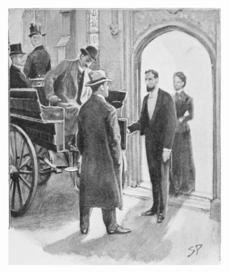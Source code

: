 ![The hound of the Baskervilles: Another adventure of Sherlock Holmes by Doyle, Arthur Conan, Sir, 1859-1930. Page 118](p.118.jpg "Welcome, Sir Henry.")
